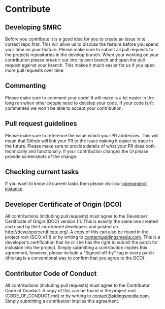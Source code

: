 <!-- 
SPDX-FileCopyrightText: Copyright (c) 2021 Sidings Media 

SPDX-License-Identifier: CC-BY-SA-4.0
-->
# Contribute

## Developing SMRC

Before you contribute it is a good idea for you to create an issue in te correct repo first. This will allow us to discuss the feature before you spend your time on your feature.
Please make sure to submit all pull requests to the projects repositories in the develop branch.
When your working on your contribution please break it out into its own branch and open the pull request against your branch. This makes it much easier for us if you open more pull requests over time.

## Commenting

Please make sure to comment your code! It will make is a lot easier in the long run when other people need to develop your code. If your code isn't commented we won't be able to accept your contribution.

## Pull request guidelines
Please make sure to reference the issue which your PR addresses. This will mean that Github will link your PR to the issue making it easier to trace in the future. Please make sure to provide details of what your PR does both technically and functionally. If your contribution changes the UI please provide screenshots of the change.

## Checking current tasks

If you want to know all current tasks then please visit our [openproject instance](https://openproject.sidingsmedia.com/projects/sidings-media-railway-controller/).

## Developer Certificate of Origin (DC0)

All contributions (including pull requests) must agree to the Developer Certificate of Origin (DCO) version 1.1. This is exactly the same one created and used by the Linux kernel developers and posted on http://developercertificate.org/. A copy of this can also be found in the project root (DCO_V1.1) or by writing to [contact@sidingsmedia.com](mailto:contact@sidingsmedia.com?subject=SMRC%20DCO). This is a developer's certification that he or she has the right to submit the patch for inclusion into the project. Simply submitting a contribution implies this agreement, however, please include a "Signed-off-by" tag in every patch (this tag is a conventional way to confirm that you agree to the DCO).

## Contributor Code of Conduct

All contributions (including pull requests) must agree to the Contributor Code of Conduct. A copy of this can be found in the project root (CODE_OF_CONDUCT.md) or by writing to [contact@sidingsmedia.com](mailto:contact@sidingsmedia.com?subject=SMRC%20Code%20of%20Conduct). Simply submitting a contribution implies this agreement.